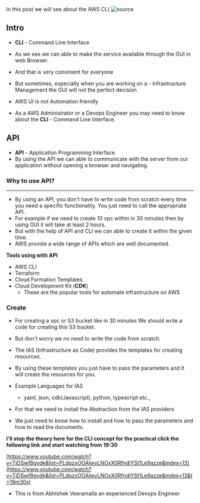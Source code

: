 In this post we will see about the AWS CLI
![source](https://quotefancy.com/media/wallpaper/3840x2160/2050157-Michelle-Obama-Quote-Always-stay-true-to-yourself-and-never-let.jpg)
## **Intro**
- **CLI** - Command Line Interface

- As we see we can able to make the service available through the GUI in web Browser.

- And that is very convinient for everyone 

- But sometimes, especially when you are working on a - Infrastructure Management the GUI will not the perfect decision

- AWS UI is not Automation friendly

- As a AWS Administrator or a Devops Engineer you may need to know about the **CLI** - Command Line Interface.

## **API**
- **API** - Application Programming Interface.
- By using the API we can able to communicate with the server from our application without opening a browser and navigating.

### **Why to use API?**
---
- By  using an API, you don't have to write code from scratch every time you need a specific functionality. You just need to call the appropriate API.
- For example if we need to create 10 vpc within in 30 minutes then by using GUI it will take at least 2 hours.
- But with the help of API and CLI we can able to create it within the given time.
- AWS provide a wide range of APIs which are well documented.

**Tools using with API**
- AWS CLI
- Terraform
- Cloud Formation Templates
- Cloud Development Kit (**CDK**)
    - These are the popular tools for automate infrastructure on AWS

### Create
- For creating a vpc or S3 bucket like in 30 minutes We should write a code for creating this S3 bucket.
- But don't worry we no need to write the code from scratch.
- The IAS (Infrastructure as Code) provides the templates for creating resources.
- By using these templates you just have to pass the parameters and It will create the resources for you.
- Example Languages for IAS
    - yaml, json, cdk(Javascript), python, typescript etc.,

- For that we need to install the Abstraction from the IAS providers
- We just need to know how to install and how to pass the parameters and how to read the documents.

**I'll stop the theory here for the CLI concept for the practical click the following link and start watching from 19:30**

[https://www.youtube.com/watch?v=TiDSwf8gydk&list=PLdpzxOOAlwvLNOxX0RfndiYSt1Le9azze&index=13](https://www.youtube.com/watch?v=TiDSwf8gydk&list=PLdpzxOOAlwvLNOxX0RfndiYSt1Le9azze&index=13&t=19m30s)

- This is from Abhishek Veeramalla an experienced Devops Engineer
